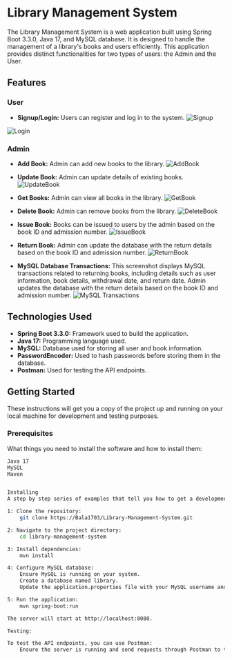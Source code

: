 # Library Management System

The Library Management System is a web application built using Spring Boot 3.3.0, Java 17, and MySQL database. It is designed to handle the management of a library's books and users efficiently. This application provides distinct functionalities for two types of users: the Admin and the User.

## Features

### User
- **Signup/Login:** Users can register and log in to the system.
![Signup](https://github.com/Bala1703/Library-Management-System/assets/138019223/176a06e9-54cd-45f5-9e5b-001cf41ae63e)

![Login](https://github.com/Bala1703/Library-Management-System/assets/138019223/bd122a80-c998-4b68-ac22-b62c1944ebf2)


### Admin
- **Add Book:** Admin can add new books to the library.
![AddBook](https://github.com/Bala1703/Library-Management-System/assets/138019223/cf5d980c-fd68-4177-a116-96d1e5c43dc6)


- **Update Book:** Admin can update details of existing books.
![UpdateBook](https://github.com/Bala1703/Library-Management-System/assets/138019223/15a9cabc-35fa-462c-aeda-a252e601ca74)


- **Get Books:** Admin can view all books in the library.
![GetBook](https://github.com/Bala1703/Library-Management-System/assets/138019223/c4d8fb6d-ce4d-49c4-8168-38e8805dfb42)


- **Delete Book:** Admin can remove books from the library.
![DeleteBook](https://github.com/Bala1703/Library-Management-System/assets/138019223/6148a028-6d02-4e59-8ec5-24b2f263029c)


- **Issue Book:** Books can be issued to users by the admin based on the book ID and admission number.
![IssueBook](https://github.com/Bala1703/Library-Management-System/assets/138019223/a82583e5-7c5b-4f16-9019-b122bc4502f8)


- **Return Book:** Admin can update the database with the return details based on the book ID and admission number.
![ReturnBook](https://github.com/Bala1703/Library-Management-System/assets/138019223/8ddce3e3-b971-44d4-9fce-61b01cb36dcf)


- **MySQL Database Transactions:** This screenshot displays MySQL transactions related to returning books, including details such as user information, book details, withdrawal date, and return date. Admin updates the database with the return details based on the book ID and admission number.
![MySQL Transactions](https://github.com/Bala1703/Library-Management-System/assets/138019223/d1eb2776-e7ba-419f-ac79-1f17a47c3387)




## Technologies Used
- **Spring Boot 3.3.0:** Framework used to build the application.
- **Java 17:** Programming language used.
- **MySQL:** Database used for storing all user and book information.
- **PasswordEncoder:** Used to hash passwords before storing them in the database.
- **Postman:** Used for testing the API endpoints.

## Getting Started

These instructions will get you a copy of the project up and running on your local machine for development and testing purposes.

### Prerequisites

What things you need to install the software and how to install them:

```bash
Java 17
MySQL
Maven


Installing
A step by step series of examples that tell you how to get a development environment running:

1: Clone the repository:
    git clone https://Bala1703/Library-Management-System.git

2: Navigate to the project directory:
    cd library-management-system

3: Install dependencies:
    mvn install

4: Configure MySQL database:
    Ensure MySQL is running on your system.
    Create a database named library.
    Update the application.properties file with your MySQL username and password.

5: Run the application:
    mvn spring-boot:run

The server will start at http://localhost:8080.

Testing:

To test the API endpoints, you can use Postman:
    Ensure the server is running and send requests through Postman to test different functionalities.



